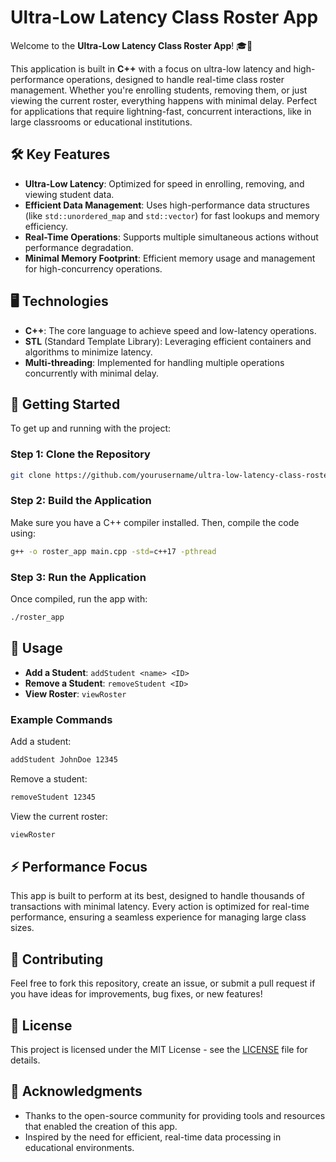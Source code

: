 # Ultra-Low Latency Class Roster App

Welcome to the **Ultra-Low Latency Class Roster App**! 🎓🚀

This application is built in **C++** with a focus on ultra-low latency and high-performance operations, designed to handle real-time class roster management. Whether you're enrolling students, removing them, or just viewing the current roster, everything happens with minimal delay. Perfect for applications that require lightning-fast, concurrent interactions, like in large classrooms or educational institutions.

## 🛠️ Key Features

- **Ultra-Low Latency**: Optimized for speed in enrolling, removing, and viewing student data.
- **Efficient Data Management**: Uses high-performance data structures (like `std::unordered_map` and `std::vector`) for fast lookups and memory efficiency.
- **Real-Time Operations**: Supports multiple simultaneous actions without performance degradation.
- **Minimal Memory Footprint**: Efficient memory usage and management for high-concurrency operations.

## 🖥️ Technologies

- **C++**: The core language to achieve speed and low-latency operations.
- **STL** (Standard Template Library): Leveraging efficient containers and algorithms to minimize latency.
- **Multi-threading**: Implemented for handling multiple operations concurrently with minimal delay.

## 🚀 Getting Started

To get up and running with the project:

### Step 1: Clone the Repository

```bash
git clone https://github.com/yourusername/ultra-low-latency-class-roster.git
```

### Step 2: Build the Application

Make sure you have a C++ compiler installed. Then, compile the code using:

```bash
g++ -o roster_app main.cpp -std=c++17 -pthread
```

### Step 3: Run the Application

Once compiled, run the app with:

```bash
./roster_app
```

## 📝 Usage

- **Add a Student**: `addStudent <name> <ID>`
- **Remove a Student**: `removeStudent <ID>`
- **View Roster**: `viewRoster`

### Example Commands

Add a student:

```bash
addStudent JohnDoe 12345
```

Remove a student:

```bash
removeStudent 12345
```

View the current roster:

```bash
viewRoster
```

## ⚡ Performance Focus

This app is built to perform at its best, designed to handle thousands of transactions with minimal latency. Every action is optimized for real-time performance, ensuring a seamless experience for managing large class sizes.

## 🤝 Contributing

Feel free to fork this repository, create an issue, or submit a pull request if you have ideas for improvements, bug fixes, or new features!

## 📜 License

This project is licensed under the MIT License - see the [LICENSE](LICENSE) file for details.

## 🔧 Acknowledgments

- Thanks to the open-source community for providing tools and resources that enabled the creation of this app.
- Inspired by the need for efficient, real-time data processing in educational environments.
```



